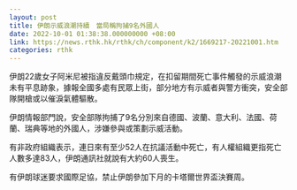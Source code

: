 ```yaml
---
layout: post
title: 伊朗示威浪潮持續　當局稱拘捕9名外國人
date: 2022-10-01 01:38:38.000000000 +08:00
link: https://news.rthk.hk/rthk/ch/component/k2/1669217-20221001.htm
categories: rthk
---
```


伊朗22歲女子阿米尼被指違反戴頭巾規定，在扣留期間死亡事件觸發的示威浪潮未有平息跡象，據報全國多處有民眾上街，部分地方有示威者與警方衝突，安全部隊開槍或以催淚氣體驅散。

伊朗情報部門說，安全部隊拘捕了9名分別來自德國、波蘭、意大利、法國、荷蘭、瑞典等地的外國人，涉嫌參與或策劃示威活動。

有非政府組織表示，連日來有至少52人在抗議活動中死亡，有人權組織更指死亡人數多達83人，伊朗通訊社就說有大約60人喪生。

有伊朗球迷要求國際足協，禁止伊朗參加下月的卡塔爾世界盃決賽周。
